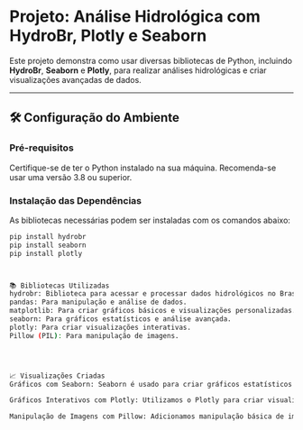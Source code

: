 # Projeto: Análise Hidrológica com HydroBr, Plotly e Seaborn

Este projeto demonstra como usar diversas bibliotecas de Python, incluindo **HydroBr**, **Seaborn** e **Plotly**, para realizar análises hidrológicas e criar visualizações avançadas de dados.

---

## 🛠️ Configuração do Ambiente

### Pré-requisitos
Certifique-se de ter o Python instalado na sua máquina. Recomenda-se usar uma versão 3.8 ou superior.

### Instalação das Dependências
As bibliotecas necessárias podem ser instaladas com os comandos abaixo:

```bash
pip install hydrobr
pip install seaborn
pip install plotly



📚 Bibliotecas Utilizadas
hydrobr: Biblioteca para acessar e processar dados hidrológicos no Brasil.
pandas: Para manipulação e análise de dados.
matplotlib: Para criar gráficos básicos e visualizações personalizadas.
seaborn: Para gráficos estatísticos e análise avançada.
plotly: Para criar visualizações interativas.
Pillow (PIL): Para manipulação de imagens.




📈 Visualizações Criadas
Gráficos com Seaborn: Seaborn é usado para criar gráficos estatísticos com estética avançada.

Gráficos Interativos com Plotly: Utilizamos o Plotly para criar visualizações interativas, como gráficos de linha e dispersão.

Manipulação de Imagens com Pillow: Adicionamos manipulação básica de imagens no projeto para enriquecer os resultados.
